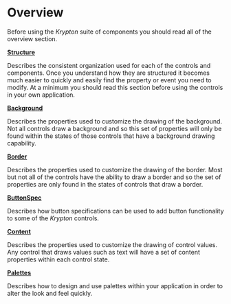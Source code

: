 # Overview

Before using the *Krypton* suite of components you should read all of the overview section.

[**Structure**](Overview/Structure.md)   

Describes the consistent organization used for each of the controls and components. Once you understand how they are structured it becomes much easier to quickly and easily find the property or event you need to modify. At a minimum you should read this section before using the controls in your own application.

[**Background**](Overview/Background.md)   

Describes the properties used to customize the drawing of the background. Not all controls draw a background and so this set of properties will only be found within the states of those controls that have a background drawing capability.

[**Border**](Overview/Border.md)

Describes the properties used to customize the drawing of the border. Most but not all of the controls have the ability to draw a border and so the set of properties are only found in the states of controls that draw a border.

[**ButtonSpec**](Overview/ButtonSpec.md)

Describes how button specifications can be used to add button functionality to some of the *Krypton* controls.

[**Content**](Overview/Content.md)

Describes the properties used to customize the drawing of control values. Any control that draws values such as text will have a set of content properties within each control state.

[**Palettes**](Overview/Palettes.md)  

Describes how to design and use palettes within your application in order to alter the look and feel quickly.
